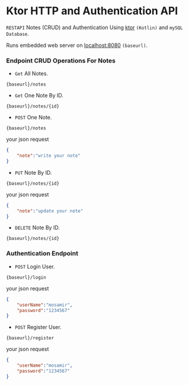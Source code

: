 # Ktor HTTP and Authentication API
`RESTAPI` Notes (CRUD) and Authentication Using [ktor](https://ktor.io/) `(Kotlin)` and `mySQL Database`.

Runs embedded web server on [localhost:8080](http://127.0.0.1:8080) `(baseurl)`.

### Endpoint CRUD Operations For Notes

- `Get` All Notes.
  
```
{baseurl}/notes
```

- `Get` One Note By ID.
  
```
{baseurl}/notes/{id}
```

- `POST` One Note.
  
```
{baseurl}/notes
```
your json request
```JSON
{
    "note":"write your note"
}
```

- `PUT` Note By ID.
  
```
{baseurl}/notes/{id}
```
your json request
```JSON
{
    "note":"update your note"
}
```

- `DELETE` Note By ID.
  
```
{baseurl}/notes/{id}
```

### Authentication Endpoint

- `POST` Login User.
  
```
{baseurl}/login
```
your json request
```JSON
{
    "userName":"mosamir",
    "password":"1234567"
}
```

- `POST` Register User.
  
```
{baseurl}/register
```
your json request
```JSON
{
    "userName":"mosamir",
    "password":"1234567"
}
```




